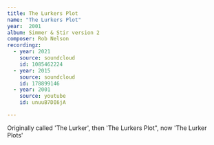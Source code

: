 ```yaml
---
title: The Lurkers Plot
name: "The Lurkers Plot"
year:  2001
album: Simmer & Stir version 2
composer: Rob Nelson
recordingz:
  - year: 2021
    source: soundcloud
    id: 1085462224 
  - year: 2015
    source: soundcloud
    id: 178899146
  - year: 2001
    source: youtube
    id: unuuB7DI6jA

---
```


Originally called 'The Lurker', then 'The Lurkers Plot", now 'The Lurker Plots'

